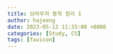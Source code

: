 ```yaml
---
title: 브라우저 동작 원리 1
author: hajeong
date: 2023-05-12 11:33:00 +0800
categories: [Study, CS]
tags: [favicon]
---
```

